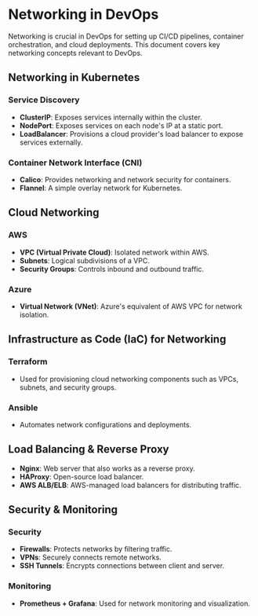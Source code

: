 # Networking in DevOps

Networking is crucial in DevOps for setting up CI/CD pipelines, container orchestration, and cloud deployments. This document covers key networking concepts relevant to DevOps.

## Networking in Kubernetes

### Service Discovery
- **ClusterIP**: Exposes services internally within the cluster.
- **NodePort**: Exposes services on each node's IP at a static port.
- **LoadBalancer**: Provisions a cloud provider's load balancer to expose services externally.

### Container Network Interface (CNI)
- **Calico**: Provides networking and network security for containers.
- **Flannel**: A simple overlay network for Kubernetes.

## Cloud Networking

### AWS
- **VPC (Virtual Private Cloud)**: Isolated network within AWS.
- **Subnets**: Logical subdivisions of a VPC.
- **Security Groups**: Controls inbound and outbound traffic.

### Azure
- **Virtual Network (VNet)**: Azure's equivalent of AWS VPC for network isolation.

## Infrastructure as Code (IaC) for Networking

### Terraform
- Used for provisioning cloud networking components such as VPCs, subnets, and security groups.

### Ansible
- Automates network configurations and deployments.

## Load Balancing & Reverse Proxy
- **Nginx**: Web server that also works as a reverse proxy.
- **HAProxy**: Open-source load balancer.
- **AWS ALB/ELB**: AWS-managed load balancers for distributing traffic.

## Security & Monitoring

### Security
- **Firewalls**: Protects networks by filtering traffic.
- **VPNs**: Securely connects remote networks.
- **SSH Tunnels**: Encrypts connections between client and server.

### Monitoring
- **Prometheus + Grafana**: Used for network monitoring and visualization.

